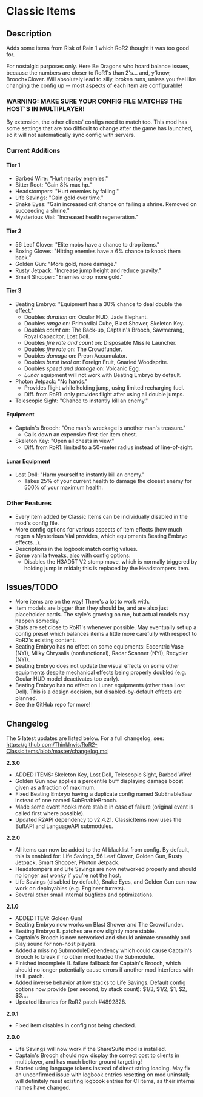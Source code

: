 # Classic Items

## Description

Adds some items from Risk of Rain 1 which RoR2 thought it was too good for.

For nostalgic purposes only. Here Be Dragons who hoard balance issues, because the numbers are closer to RoR1's than 2's... and, y'know, Brooch+Clover. Will absolutely lead to silly, broken runs, unless you feel like changing the config up -- most aspects of each item are configurable!



### WARNING: MAKE SURE YOUR CONFIG FILE MATCHES THE HOST'S IN MULTIPLAYER!

By extension, the other clients' configs need to match too. This mod has some settings that are too difficult to change after the game has launched, so it will not automatically sync config with servers.



### Current Additions
#### Tier 1
- Barbed Wire: "Hurt nearby enemies."
- Bitter Root: "Gain 8% max hp."
- Headstompers: "Hurt enemies by falling."
- Life Savings: "Gain gold over time."
- Snake Eyes: "Gain increased crit chance on failing a shrine. Removed on succeeding a shrine."
- Mysterious Vial: "Increased health regeneration."
#### Tier 2
- 56 Leaf Clover: "Elite mobs have a chance to drop items."
- Boxing Gloves: "Hitting enemies have a 6% chance to knock them back."
- Golden Gun: "More gold, more damage."
- Rusty Jetpack: "Increase jump height and reduce gravity."
- Smart Shopper: "Enemies drop more gold."
#### Tier 3
- Beating Embryo: "Equipment has a 30% chance to deal double the effect."
    - Doubles *duration* on: Ocular HUD, Jade Elephant.
    - Doubles *range* on: Primordial Cube, Blast Shower, Skeleton Key.
    - Doubles *count* on: The Back-up, Captain's Brooch, Sawmerang, Royal Capacitor, Lost Doll.
    - Doubles *fire rate and count* on: Disposable Missile Launcher.
    - Doubles *fire rate* on: The Crowdfunder.
    - Doubles *damage* on: Preon Accumulator.
    - Doubles *burst heal* on: Foreign Fruit, Gnarled Woodsprite.
    - Doubles *speed and damage* on: Volcanic Egg.
    - *Lunar* equipment will not work with Beating Embryo by default.
- Photon Jetpack: "No hands."
    - Provides flight while holding jump, using limited recharging fuel.
    - Diff. from RoR1: only provides flight after using all double jumps.
- Telescopic Sight: "Chance to instantly kill an enemy."
#### Equipment
- Captain's Brooch: "One man's wreckage is another man's treasure."
    - Calls down an expensive first-tier item chest.
- Skeleton Key: "Open all chests in view."
    - Diff. from RoR1: limited to a 50-meter radius instead of line-of-sight.
#### Lunar Equipment
- Lost Doll: "Harm yourself to instantly kill an enemy."
    - Takes 25% of your current health to damage the closest enemy for 500% of your maximum health.

### Other Features
- Every item added by Classic Items can be individually disabled in the mod's config file.
- More config options for various aspects of item effects (how much regen a Mysterious Vial provides, which equipments Beating Embryo effects...).
- Descriptions in the logbook match config values.
- Some vanilla tweaks, also with config options:
    - Disables the H3AD5T V2 stomp move, which is normally triggered by holding jump in midair; this is replaced by the Headstompers item.

## Issues/TODO

- More items are on the way! There's a lot to work with.
- Item models are bigger than they should be, and are also just placeholder cards. The style's growing on me, but actual models may happen someday.
- Stats are set close to RoR1's whenever possible. May eventually set up a config preset which balances items a little more carefully with respect to RoR2's existing content.
- Beating Embryo has no effect on some equipments: Eccentric Vase (NYI), Milky Chrysalis (nonfunctional), Radar Scanner (NYI), Recycler (NYI).
- Beating Embryo does not update the visual effects on some other equipments despite mechanical effects being properly doubled (e.g. Ocular HUD model deactivates too early).
- Beating Embryo has no effect on Lunar equipments (other than Lost Doll). This is a design decision, but disabled-by-default effects are planned.
- See the GitHub repo for more!

## Changelog

The 5 latest updates are listed below. For a full changelog, see: https://github.com/ThinkInvis/RoR2-ClassicItems/blob/master/changelog.md

**2.3.0**

- ADDED ITEMS: Skeleton Key, Lost Doll, Telescopic Sight, Barbed Wire!
- Golden Gun now applies a percentile buff displaying damage boost given as a fraction of maximum.
- Fixed Beating Embryo having a duplicate config named SubEnableSaw instead of one named SubEnableBrooch.
- Made some event hooks more stable in case of failure (original event is called first where possible).
- Updated R2API dependency to v2.4.21. ClassicItems now uses the BuffAPI and LanguageAPI submodules.

**2.2.0**

- All items can now be added to the AI blacklist from config. By default, this is enabled for: Life Savings, 56 Leaf Clover, Golden Gun, Rusty Jetpack, Smart Shopper, Photon Jetpack.
- Headstompers and Life Savings are now networked properly and should no longer act wonky if you're not the host.
- Life Savings (disabled by default), Snake Eyes, and Golden Gun can now work on deployables (e.g. Engineer turrets).
- Several other small internal bugfixes and optimizations.

**2.1.0**

- ADDED ITEM: Golden Gun!
- Beating Embryo now works on Blast Shower and The Crowdfunder.
- Beating Embryo IL patches are now slightly more stable.
- Captain's Brooch is now networked and should animate smoothly and play sound for non-host players.
- Added a missing SubmoduleDependency which could cause Captain's Brooch to break if no other mod loaded the Submodule.
- Finished incomplete IL failure fallback for Captain's Brooch, which should no longer potentially cause errors if another mod interferes with its IL patch.
- Added inverse behavior at low stacks to Life Savings. Default config options now provide (per second, by stack count): $1/3, $1/2, $1, $2, $3....
- Updated libraries for RoR2 patch #4892828.

**2.0.1**

- Fixed item disables in config not being checked.

**2.0.0**

- Life Savings will now work if the ShareSuite mod is installed.
- Captain's Brooch should now display the correct cost to clients in multiplayer, and has much better ground targeting!
- Started using language tokens instead of direct string loading. May fix an unconfirmed issue with logbook entries resetting on mod uninstall; will definitely reset existing logbook entries for CI items, as their internal names have changed.